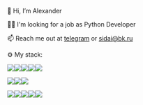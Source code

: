 👋 Hi, I’m Alexander

:technologist: I'm looking for a job as Python Developer



📫 Reach me out at [telegram](https://t.me/siderai) or sidai@bk.ru

:gear: My stack:

<img src="https://img.shields.io/badge/Python-FFD43B?style=for-the-badge&logo=python&logoColor=blue" /><img src="https://img.shields.io/badge/Django-092E20?style=for-the-badge&logo=django&logoColor=green" /><img src="https://img.shields.io/badge/django%20rest-ff1709?style=for-the-badge&logo=django&logoColor=white " /><img src="https://img.shields.io/badge/fastapi-109989?style=for-the-badge&logo=FASTAPI&logoColor=white" /><img src="https://img.shields.io/badge/Go-00ADD8?style=for-the-badge&logo=go&logoColor=white" />


<img src="https://img.shields.io/badge/PostgreSQL-316192?style=for-the-badge&logo=postgresql&logoColor=white" /><img src="https://img.shields.io/badge/redis-%23DD0031.svg?&style=for-the-badge&logo=redis&logoColor=white" /><img src="https://img.shields.io/badge/rabbitmq-%23FF6600.svg?&style=for-the-badge&logo=rabbitmq&logoColor=white" />

<img src="https://img.shields.io/badge/Docker-2CA5E0?style=for-the-badge&logo=docker&logoColor=white" /><img src="https://img.shields.io/badge/GIT-E44C30?style=for-the-badge&logo=git&logoColor=white" /><img src="https://img.shields.io/badge/GitHub_Actions-2088FF?style=for-the-badge&logo=github-actions&logoColor=white" /><img src="https://img.shields.io/badge/Ubuntu-E95420?style=for-the-badge&logo=ubuntu&logoColor=white" /><img src="https://img.shields.io/badge/Heroku-430098?style=for-the-badge&logo=heroku&logoColor=white" />



<!---
siderai/siderai is a ✨ special ✨ repository because its `README.md` (this file) appears on your GitHub profile.
You can click the Preview link to take a look at your changes.
--->
